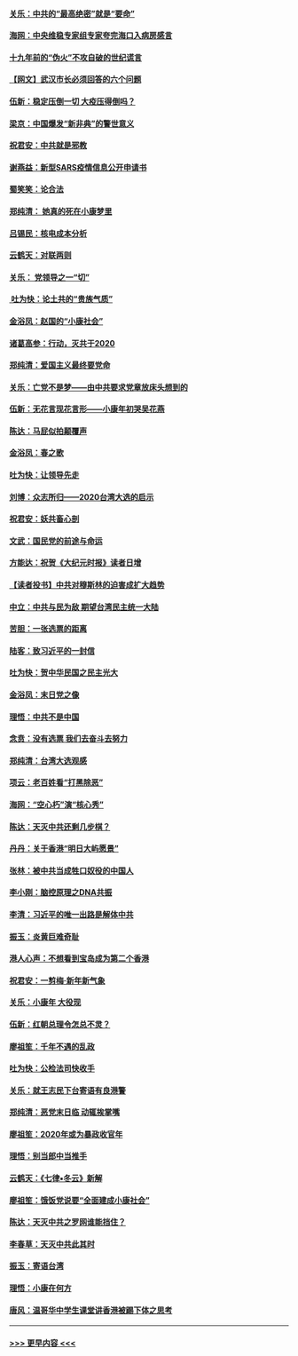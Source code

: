 #### [关乐：中共的“最高绝密”就是“要命”](../pages/nsc993/n11816946.md?t=01250633) 
#### [海网：中央维稳专家组专家夸完海口入病房感言](../pages/nsc993/n11815138.md?t=01250633) 
#### [十九年前的“伪火”不攻自破的世纪谎言](../pages/nsc993/n11813238.md?t=01250633) 
#### [【网文】武汉市长必须回答的六个问题](../pages/nsc993/n11813848.md?t=01250633) 
#### [伍新：稳定压倒一切 大疫压得倒吗？](../pages/nsc993/n11812634.md?t=01250633) 
#### [梁京：中国爆发“新非典”的警世意义](../pages/nsc993/n11812554.md?t=01250633) 
#### [祝君安：中共就是邪教](../pages/nsc993/n11812431.md?t=01250633) 
#### [谢燕益：新型SARS疫情信息公开申请书](../pages/nsc993/n11808840.md?t=01250633) 
#### [蜀笑笑：论合法](../pages/nsc993/n11808064.md?t=01250633) 
#### [郑纯清： 她真的死在小康梦里](../pages/nsc993/n11806623.md?t=01250633) 
#### [吕锡民：核电成本分析](../pages/nsc993/n11806284.md?t=01250633) 
#### [云鹤天：对联两则](../pages/nsc993/n11805957.md?t=01250633) 
#### [关乐： 党领导之一“切”](../pages/nsc993/n11804505.md?t=01250633) 
#### [ 吐为快：论土共的“贵族气质”](../pages/nsc993/n11804490.md?t=01250633) 
#### [金浴凤：赵国的“小康社会”](../pages/nsc993/n11804452.md?t=01250633) 
#### [诸葛高参：行动，灭共于2020](../pages/nsc993/n11804120.md?t=01250633) 
#### [郑纯清：爱国主义最终要党命](../pages/nsc993/n11802197.md?t=01250633) 
#### [关乐：亡党不是梦——由中共要求党章放床头想到的](../pages/nsc993/n11802156.md?t=01250633) 
#### [伍新：无花言现花言形——小康年初哭吴花燕](../pages/nsc993/n11800044.md?t=01250633) 
#### [陈达：马屁似拍颠覆声](../pages/nsc993/n11800010.md?t=01250633) 
#### [金浴凤：春之歌](../pages/nsc993/n11797687.md?t=01250633) 
#### [吐为快：让领导先走](../pages/nsc993/n11797512.md?t=01250633) 
#### [刘博：众志所归——2020台湾大选的启示](../pages/nsc993/n11796878.md?t=01250633) 
#### [祝君安：妖共畜心剖](../pages/nsc993/n11794273.md?t=01250633) 
#### [文武：国民党的前途与命运](../pages/nsc993/n11794198.md?t=01250633) 
#### [方能达：祝贺《大纪元时报》读者日增](../pages/nsc993/n11793807.md?t=01250633) 
#### [【读者投书】中共对穆斯林的迫害成扩大趋势](../pages/nsc993/n11791371.md?t=01250633) 
#### [中立：中共与民为敌 期望台湾民主统一大陆](../pages/nsc993/n11790392.md?t=01250633) 
#### [苦胆：一张选票的距离](../pages/nsc993/n11788914.md?t=01250633) 
#### [陆客：致习近平的一封信](../pages/nsc993/n11788867.md?t=01250633) 
#### [吐为快：贺中华民国之民主光大](../pages/nsc993/n11788618.md?t=01250633) 
#### [金浴凤：末日党之像](../pages/nsc993/n11787475.md?t=01250633) 
#### [理悟：中共不是中国](../pages/nsc993/n11787463.md?t=01250633) 
#### [念贲：没有选票  我们去奋斗去努力](../pages/nsc993/n11787398.md?t=01250633) 
#### [郑纯清：台湾大选观感](../pages/nsc993/n11786210.md?t=01250633) 
#### [项云：老百姓看“打黑除恶”](../pages/nsc993/n11785398.md?t=01250633) 
#### [海网：“空心朽”演“核心秀”](../pages/nsc993/n11783874.md?t=01250633) 
#### [陈达：天灭中共还剩几步棋？](../pages/nsc993/n11783719.md?t=01250633) 
#### [丹丹：关于香港“明日大屿愿景”](../pages/nsc993/n11783273.md?t=01250633) 
#### [张林：被中共当成牲口奴役的中国人](../pages/nsc993/n11782397.md?t=01250633) 
#### [李小刚：脑控原理之DNA共振](../pages/nsc993/n11780962.md?t=01250633) 
#### [李清：习近平的唯一出路是解体中共](../pages/nsc993/n11780866.md?t=01250633) 
#### [振玉：炎黄巨难奇耻](../pages/nsc993/n11779632.md?t=01250633) 
#### [港人心声：不想看到宝岛成为第二个香港](../pages/nsc993/n11778817.md?t=01250633) 
#### [祝君安：一剪梅‧新年新气象](../pages/nsc993/n11776340.md?t=01250633) 
#### [关乐：小康年 大役现](../pages/nsc993/n11774213.md?t=01250633) 
#### [伍新：红朝总理令怎总不灵？](../pages/nsc993/n11770813.md?t=01250633) 
#### [廖祖笙：千年不遇的乱政](../pages/nsc993/n11770373.md?t=01250633) 
#### [吐为快：公检法司快收手](../pages/nsc993/n11770359.md?t=01250633) 
#### [关乐：就王志民下台寄语有良港警](../pages/nsc993/n11769903.md?t=01250633) 
#### [郑纯清：恶党末日临 动辄挨掌嘴](../pages/nsc993/n11769356.md?t=01250633) 
#### [廖祖笙：2020年或为暴政收官年](../pages/nsc993/n11768216.md?t=01250633) 
#### [理悟：别当郎中当推手](../pages/nsc993/n11768243.md?t=01250633) 
#### [云鹤天：《七律▪冬云》新解](../pages/nsc993/n11768204.md?t=01250633) 
#### [廖祖笙：饿饭党说要“全面建成小康社会”](../pages/nsc993/n11767482.md?t=01250633) 
#### [陈达：天灭中共之罗网谁能挡住？](../pages/nsc993/n11767465.md?t=01250633) 
#### [李春草：天灭中共此其时](../pages/nsc993/n11767452.md?t=01250633) 
#### [振玉：寄语台湾](../pages/nsc993/n11767432.md?t=01250633) 
#### [理悟：小康在何方](../pages/nsc993/n11767394.md?t=01250633) 
#### [唐风：温哥华中学生课堂讲香港被踢下体之思考](../pages/nsc993/n11766848.md?t=01250633) 

----
#### [ >>> 更早内容 <<< ](../indexes/nsc993-earlier.md)
